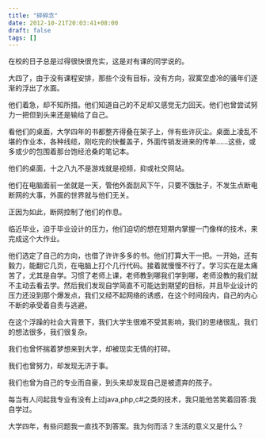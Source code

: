 ```yaml
---
title: "碎碎念"
date: 2012-10-21T20:03:41+08:00
draft: false
tags: []
---
```

在校的日子总是过得很快很充实，这是对有课的同学说的。

大四了，由于没有课程安排，那些个没有目标，没有方向，寂寞空虚冷的骚年们逐渐的浮出了水面。

他们着急，却不知所措。他们知道自己的不足却又感觉无力回天。他们也曾尝试努力一把但到头来还是输给了自己。

看他们的桌面，大学四年的书都整齐得叠在架子上，伴有些许灰尘。桌面上凌乱不堪的作业本，各种线缆，刚吃完的快餐盖子，外面传销发进来的传单……这些，或多或少的包围着那台饱经沧桑的笔记本。

他们的桌面，十之八九不是游戏就是视频，抑或社交网站。

他们在电脑面前一坐就是一天，管他外面刮风下午，只要不饿肚子，不发生点断电断网的大事，外面的世界就与他们无关。

正因为如此，断网控制了他们的作息。

临近毕业，迫于毕业设计的压力，他们迫切的想在短期内掌握一门像样的技术，来完成这个大作业。

他们选定了自己的方向，也借了许许多多的书。他们打算大干一把。一开始，还有毅力，能翻它几页，在电脑上打个几行代码。接着就慢慢不行了。学习实在是太痛苦了，尤其是自学。习惯了老师上课，老师教到哪我们学到哪，老师没教的我们就不主动去看去学。然后我们发现自学简直不可能达到期望的目标，并且毕业设计的压力还没到那个爆发点，我们又经不起网络的诱惑，在这个时间段内，自己的内心不断的承受着自责与逃避。

在这个浮躁的社会大背景下，我们大学生很难不受其影响，我们的思绪很乱，我们的想法很多，我们很复杂。

我们也曾怀揣着梦想来到大学，却被现实无情的打碎。

我们也曾努力，却发现无济于事。

我们也曾为自己的专业而自豪，到头来却发现自己是被遗弃的孩子。

每当有人问起我专业有没有上过java,php,c#之类的技术，我只能他苦笑着回答:我自学过。

大学四年，有些问题我一直找不到答案。我为何而活？生活的意义又是什么？
